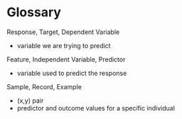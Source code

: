 # Glossary

Response, Target, Dependent Variable
- variable we are trying to predict

Feature, Independent Variable, Predictor
- variable used to predict the response

Sample, Record, Example
- (x,y) pair
- predictor and outcome values for a specific individual

